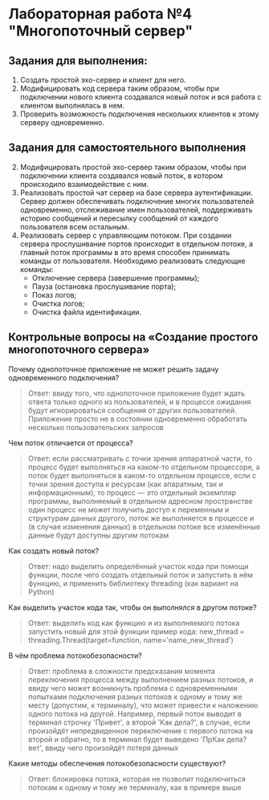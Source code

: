# Лабораторная работа №4 "Многопоточный сервер"

## Задания для выполнения:
1. Создать простой эхо-сервер и клиент для него.
2. Модифицировать код сервера таким образом, чтобы при подключении нового клиента создавался новый поток и вся работа с клиентом выполнялась в нем.
3. Проверить возможность подключения нескольких клиентов к этому серверу одновременно.

## Задания для самостоятельного выполнения
2. Модифицировать простой эхо-сервер таким образом, чтобы при подключении клиента создавался новый поток, в котором происходило взаимодействие с ним.
3. Реализовать простой чат сервер на базе сервера аутентификации. Сервер должен обеспечивать подключение многих пользователей одновременно, отслеживание имен пользователей, поддерживать историю сообщений и пересылку сообщений от каждого пользователя всем остальным.
4. Реализовать сервер с управляющим потоком. При создании сервера прослушивание портов происходит в отдельном потоке, а главный поток программы в это время способен принимать команды от пользователя. Необходимо реализовать следующие команды:
    * Отключение сервера (завершение программы);
    * Пауза (остановка прослушивание порта);
    * Показ логов;
    * Очистка логов;
    * Очистка файла идентификации.
  
## Контрольные вопросы на «Создание простого многопоточного сервера»

Почему однопоточное приложение не может решить задачу одновременного подключения?
> Ответ: ввиду того, что однопоточное приложение будет ждать ответа только одного из пользователей, и в процессе ожидания будут игнорироваться сообщения от других пользователей. Приложение просто не в состоянии одновременно обработать несколько пользовательских запросов

Чем поток отличается от процесса?
> Ответ: если рассматривать с точки зрения аппаратной части, то процесс будет выполняться на каком-то отдельном процессоре, а поток будет выполняться в каком-то отдельном процессе, если с точки зрения доступа к ресурсам (как апаратным, так и информационным), то процесс — это отдельный экземпляр программы, выполняемый в отдельном адресном пространстве один процесс не может получить доступ к переменным и структурам данных другого, поток же выполняется в процессе и (в случае изменения данных) в отдельном потоке все изменённые данные будут доступны другим потокам

Как создать новый поток?
> Ответ: надо выделить определённый участок кода при помощи функции, после чего создать отдельный поток и запустить в нём функцию, и применить библиотеку threading (как вариант на Python)

Как выделить участок кода так, чтобы он выполнялся в другом потоке?
> Ответ: выделить код как функцию и из выполняемого потока запустить новый для этой функции пример кода: new_thread = threading.Thread(target=function, name='name_new_thread')

В чём проблема потокобезопасности?
> Ответ: проблема в сложности предсказания момента переключения процесса между выполнением разных потоков, и ввиду чего может возникнуть проблема с одновременными попытками подключения разных потоков к одному и тому же месту (допустим, к терминалу), что может привести к наложению одного потока на другой. Например, первый поток выводит в терминал строчку 'Привет', а второй 'Как дела?', в случае, если произойдёт непредвиденное переключение с первого потока на второй и обратно, то в терминал будет выведено 'ПрКак дела?вет', ввиду чего произойдёт потеря данных

Какие методы обеспечения потокобезопасности существуют?
> Ответ: блокировка потока, которая не позволит подключиться потокам к одному и тому же терминалу, как в примере выше
